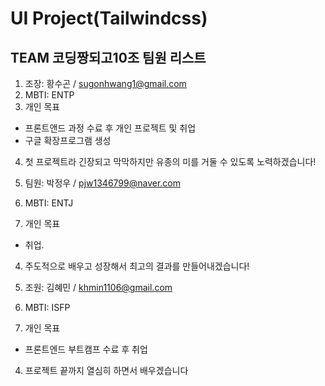 # UI Project(Tailwindcss)

## TEAM 코딩짱되고10조 팀원 리스트

1. 조장: 황수곤 / sugonhwang1@gmail.com
2. MBTI: ENTP
3. 개인 목표

- 프론트앤드 과정 수료 후 개인 프로젝트 및 취업
- 구글 확장프로그램 생성

4. 첫 프로젝트라 긴장되고 막막하지만 유종의 미를 거둘 수 있도록 노력하겠습니다!

1. 팀원: 박정우 / pjw1346799@naver.com
1. MBTI: ENTJ
1. 개인 목표

- 취업.

4. 주도적으로 배우고 성장해서 최고의 결과를 만들어내겠습니다!

1. 조원: 김혜민 /
   khmin1106@gmail.com
1. MBTI: ISFP
1. 개인 목표

- 프론트엔드 부트캠프 수료 후 취업

4. 프로젝트 끝까지 열심히 하면서 배우겠습니다
